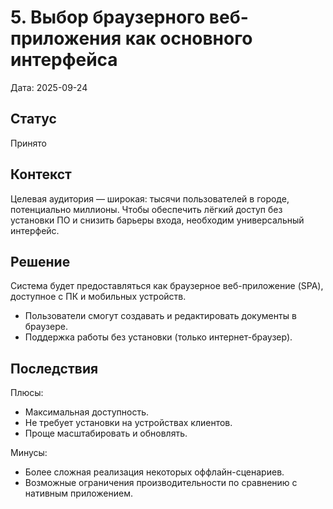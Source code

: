 # 5. Выбор браузерного веб-приложения как основного интерфейса

Дата: 2025-09-24

## Статус
Принято

## Контекст
Целевая аудитория — широкая: тысячи пользователей в городе, потенциально миллионы. Чтобы обеспечить лёгкий доступ без установки ПО и снизить барьеры входа, необходим универсальный интерфейс.

## Решение
Система будет предоставляться как браузерное веб-приложение (SPA), доступное с ПК и мобильных устройств.
- Пользователи смогут создавать и редактировать документы в браузере.
- Поддержка работы без установки (только интернет-браузер).


## Последствия
Плюсы:
- Максимальная доступность.
- Не требует установки на устройствах клиентов.
- Проще масштабировать и обновлять.

Минусы:
- Более сложная реализация некоторых оффлайн-сценариев. 
- Возможные ограничения производительности по сравнению с нативным приложением.
